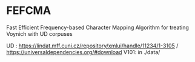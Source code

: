 # FEFCMA
Fast Efficient Frequency-based Character Mapping Algorithm for treating Voynich with UD corpuses

UD : https://lindat.mff.cuni.cz/repository/xmlui/handle/11234/1-3105 / https://universaldependencies.org/#download
V101: in ./data/
